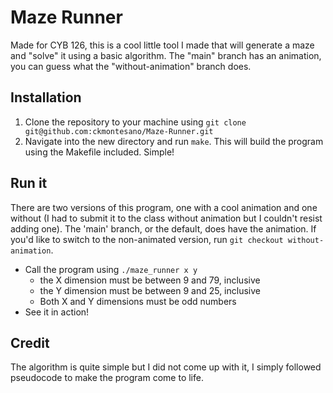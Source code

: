 # Maze Runner
Made for CYB 126, this is a cool little tool I made that will generate a maze and "solve" it using a basic algorithm. The "main" branch has an animation, you can guess what the "without-animation" branch does.

## Installation
1) Clone the repository to your machine using `git clone git@github.com:ckmontesano/Maze-Runner.git`
2) Navigate into the new directory and run `make`. This will build the program using the Makefile included.
Simple!

## Run it
There are two versions of this program, one with a cool animation and one without (I had to submit it to the class without animation but I couldn't resist adding one). The 'main' branch, or the default, does have the animation. If you'd like to switch to the non-animated version, run `git checkout without-animation`.

- Call the program using `./maze_runner x y`
  - the X dimension must be between 9 and 79, inclusive
  - the Y dimension must be between 9 and 25, inclusive
  - Both X and Y dimensions must be odd numbers
- See it in action!

## Credit
The algorithm is quite simple but I did not come up with it, I simply followed pseudocode to make the program come to life.
